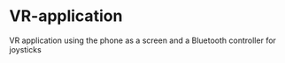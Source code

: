 # VR-application
VR application using the phone as a screen and a Bluetooth controller for joysticks
